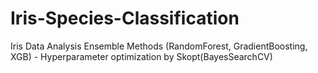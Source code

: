 # Iris-Species-Classification
Iris Data Analysis Ensemble Methods (RandomForest, GradientBoosting, XGB) - Hyperparameter optimization by Skopt(BayesSearchCV)
